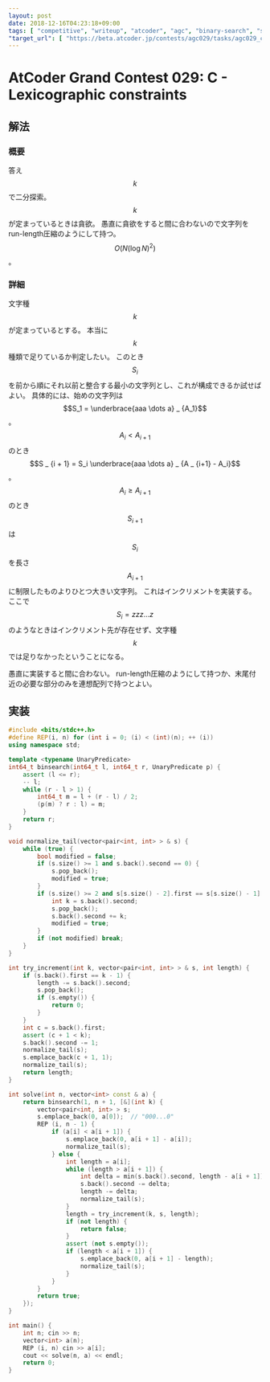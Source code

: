 ```yaml
---
layout: post
date: 2018-12-16T04:23:18+09:00
tags: [ "competitive", "writeup", "atcoder", "agc", "binary-search", "sequence", "run-length" ]
"target_url": [ "https://beta.atcoder.jp/contests/agc029/tasks/agc029_c" ]
---
```


# AtCoder Grand Contest 029: C - Lexicographic constraints

## 解法

### 概要

答え $$k$$ で二分探索。
$$k$$ が定まっているときは貪欲。
愚直に貪欲をすると間に合わないので文字列をrun-length圧縮のようにして持つ。
$$O(N (\log N)^2)$$。

### 詳細

文字種 $$k$$ が定まっているとする。
本当に $$k$$ 種類で足りているか判定したい。
このとき $$S_i$$ を前から順にそれ以前と整合する最小の文字列とし、これが構成できるか試せばよい。
具体的には、始めの文字列は $$S_1 = \underbrace{aaa \dots a} _ {A_1}$$。
$$A_i \lt A _ {i+1}$$ のとき $$S _ {i + 1} = S_i \underbrace{aaa \dots a} _ {A _ {i+1} - A_i}$$。
$$A_i \ge A _ {i+1}$$ のとき $$S _ {i + 1}$$ は $$S_i$$ を長さ $$A _ {i+1}$$ に制限したものよりひとつ大きい文字列。
これはインクリメントを実装する。
ここで $$S_i = zzz \dots z$$ のようなときはインクリメント先が存在せず、文字種 $$k$$ では足りなかったということになる。

愚直に実装すると間に合わない。
run-length圧縮のようにして持つか、末尾付近の必要な部分のみを連想配列で持つとよい。

## 実装

``` c++
#include <bits/stdc++.h>
#define REP(i, n) for (int i = 0; (i) < (int)(n); ++ (i))
using namespace std;

template <typename UnaryPredicate>
int64_t binsearch(int64_t l, int64_t r, UnaryPredicate p) {
    assert (l <= r);
    -- l;
    while (r - l > 1) {
        int64_t m = l + (r - l) / 2;
        (p(m) ? r : l) = m;
    }
    return r;
}

void normalize_tail(vector<pair<int, int> > & s) {
    while (true) {
        bool modified = false;
        if (s.size() >= 1 and s.back().second == 0) {
            s.pop_back();
            modified = true;
        }
        if (s.size() >= 2 and s[s.size() - 2].first == s[s.size() - 1].first) {
            int k = s.back().second;
            s.pop_back();
            s.back().second += k;
            modified = true;
        }
        if (not modified) break;
    }
}

int try_increment(int k, vector<pair<int, int> > & s, int length) {
    if (s.back().first == k - 1) {
        length -= s.back().second;
        s.pop_back();
        if (s.empty()) {
            return 0;
        }
    }
    int c = s.back().first;
    assert (c + 1 < k);
    s.back().second -= 1;
    normalize_tail(s);
    s.emplace_back(c + 1, 1);
    normalize_tail(s);
    return length;
}

int solve(int n, vector<int> const & a) {
    return binsearch(1, n + 1, [&](int k) {
        vector<pair<int, int> > s;
        s.emplace_back(0, a[0]);  // "000...0"
        REP (i, n - 1) {
            if (a[i] < a[i + 1]) {
                s.emplace_back(0, a[i + 1] - a[i]);
                normalize_tail(s);
            } else {
                int length = a[i];
                while (length > a[i + 1]) {
                    int delta = min(s.back().second, length - a[i + 1]);
                    s.back().second -= delta;
                    length -= delta;
                    normalize_tail(s);
                }
                length = try_increment(k, s, length);
                if (not length) {
                    return false;
                }
                assert (not s.empty());
                if (length < a[i + 1]) {
                    s.emplace_back(0, a[i + 1] - length);
                    normalize_tail(s);
                }
            }
        }
        return true;
    });
}

int main() {
    int n; cin >> n;
    vector<int> a(n);
    REP (i, n) cin >> a[i];
    cout << solve(n, a) << endl;
    return 0;
}
```
